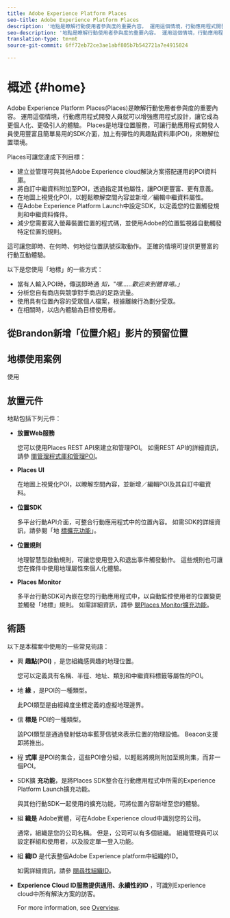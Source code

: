```yaml
---
title: Adobe Experience Platform Places
seo-title: Adobe Experience Platform Places
description: '地點是瞭解行動使用者參與度的重要內容。 運用這個情境，行動應用程式開發人員就可以增強應用程式設計，讓它成為更個人化、更吸引人的體驗。 '
seo-description: '地點是瞭解行動使用者參與度的重要內容。 運用這個情境，行動應用程式開發人員就可以增強應用程式設計，讓它成為更個人化、更吸引人的體驗。 '
translation-type: tm+mt
source-git-commit: 6ff72eb72ce3ae1abf805b7b542721a7e4915824

---
```



# 概述 {#home}

Adobe Experience Platform Places(Places)是瞭解行動使用者參與度的重要內容。 運用這個情境，行動應用程式開發人員就可以增強應用程式設計，讓它成為更個人化、更吸引人的體驗。 Places是地理位置服務，可讓行動應用程式開發人員使用豐富且簡單易用的SDK介面，加上有彈性的興趣點資料庫(POI)，來瞭解位置環境。

Places可讓您達成下列目標：

* 建立並管理可與其他Adobe Experience cloud解決方案搭配運用的POI資料庫。
* 將自訂中繼資料附加至POI，透過指定其他屬性，讓POI更豐富、更有意義。
* 在地圖上視覺化POI，以輕鬆瞭解空間內容並新增／編輯中繼資料屬性。
* 在Adobe Experience Platform Launch中設定SDK，以定義您的位置觸發規則和中繼資料條件。
* 減少您需要寫入螢幕裝置位置的程式碼，並使用Adobe的位置監視器自動觸發特定位置的規則。

這可讓您即時、在何時、何地從位置訊號採取動作。 正確的情境可提供更豐富的行動互動體驗。

以下是您使用「地標」的一些方式：

* 當有人輸入POI時，傳送即時通 *知，"嘿……歡迎來到體育場。」*
* 分析您自有商店與競爭對手商店的足路流量。
* 使用具有位置內容的受眾個人檔案，根據離線行為劃分受眾。
* 在相關時，以店內體驗為目標使用者。

## 從Brandon新增「位置介紹」影片的預留位置

## 地標使用案例

使用

## 放置元件

地點包括下列元件：

* **放置Web服務**

   您可以使用Places REST API來建立和管理POI。 如需REST API的詳細資訊，請參 [閱管理程式庫](/help/web-service-api/api-usage/manage-libraries/manage-libraries.md)[和管理POI](/help/web-service-api/api-usage/manage-pois/manage-pois.md)。

* **Places UI**

   在地圖上視覺化POI，以瞭解空間內容，並新增／編輯POI及其自訂中繼資料。

* **位置SDK**

   多平台行動API介面，可整合行動應用程式中的位置內容。 如需SDK的詳細資訊，請參閱「地 [標擴充功能](/help/places-ext-aep-sdks/places-extension/places-extension.md)」。

* **位置規則**

   地理智慧型啟動規則，可讓您使用登入和退出事件觸發動作。 這些規則也可讓您在條件中使用地理屬性來個人化體驗。

* **Places Monitor**

   多平台行動SDK可內嵌在您的行動應用程式中，以自動監控使用者的位置變更並觸發「地標」規則。 如需詳細資訊，請參 [閱Places Monitor擴充功能](/help/places-ext-aep-sdks/places-monitor-extension/places-monitor-extension.md)。

## 術語

以下是本檔案中使用的一些常見術語：

* 興 **趣點(POI)** ，是您組織感興趣的地理位置。

   您可以定義具有名稱、半徑、地址、類別和中繼資料標籤等屬性的POI。

* 地 **緣** ，是POI的一種類型。

   此POI類型是由經緯度坐標定義的虛擬地理邊界。

* 信 **標是** POI的一種類型。

   該POI類型是通過發射低功率藍芽信號來表示位置的物理設備。 Beacon支援即將推出。

* 程 **式庫** 是POI的集合，這些POI會分組，以輕鬆將規則附加至規則集，而非一個POI。

* SDK擴 **充功能**，是將Places SDK整合在行動應用程式中所需的Experience Platform Launch擴充功能。

   與其他行動SDK一起使用的擴充功能，可將位置內容新增至您的體驗。

* 組 **織是** Adobe實體，可在Adobe Experience cloud中識別您的公司。

   通常，組織是您的公司名稱。 但是，公司可以有多個組織。 組織管理員可以設定群組和使用者，以及設定單一登入功能。

* 組 **織ID** 是代表整個Adobe Experience platform中組織的ID。

   如需詳細資訊，請參 [閱尋找組織ID](https://forums.adobe.com/thread/2339895)。

* **Experience Cloud ID服務提供通用、永續性的ID** ，可識別Experience cloud中所有解決方案的訪客。

   For more information, see [Overview](https://docs.adobe.com/content/help/en/id-service/using/intro/overview.html).